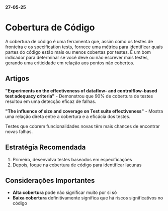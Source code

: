 **27-05-25**

# Cobertura de Código

A cobertura de código é uma ferramenta que, assim como os testes de fronteira e os specification tests, fornece uma métrica para identificar quais partes do código estão mais ou menos cobertas por testes. É um bom indicador para determinar se você deve ou não escrever mais testes, gerando uma criticidade em relação aos pontos não cobertos.

## Artigos

**"Experiments on the effectiveness of dataflow- and controlflow-based test adequacy criteria"** - Demonstrou que 90% de cobertura de testes resultou em uma detecção eficaz de falhas.

**"The influence of size and coverage on Test suite effectiveness"** - Mostra uma relação direta entre a cobertura e a eficácia dos testes.

Testes que cobrem funcionalidades novas têm mais chances de encontrar novas falhas.

## Estratégia Recomendada

1. Primeiro, desenvolva testes baseados em especificações
2. Depois, foque na cobertura de código para identificar lacunas

## Considerações Importantes

- **Alta cobertura** pode não significar muito por si só
- **Baixa cobertura** definitivamente significa que há riscos significativos no código
